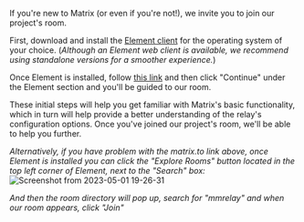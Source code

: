 If you're new to Matrix (or even if you're not!), we invite you to join our project's room.

First, download and install the [Element client](https://element.io/download) for the operating system of your choice.
(_Although an Element web client is available, we recommend using standalone versions for a smoother experience._)

Once Element is installed, follow [this link](https://matrix.to/#/#mmrelay:matrix.org) and then click "Continue" under the Element section and you'll be guided to our room.

These initial steps will help you get familiar with Matrix's basic functionality, which in turn will help provide a better understanding of the relay's configuration options. Once you've joined our project's room, we'll be able to help you further.<p><p>

_Alternatively, if you have problem with the matrix.to link above, once Element is installed you can click the "Explore Rooms" button located in the top left corner of Element, next to the "Search" box:_<br>
![Screenshot from 2023-05-01 19-26-31](https://user-images.githubusercontent.com/17190268/235589029-f99673cf-3ee6-4f10-bc43-f27431259171.png)


_And then the room directory will pop up, search for "mmrelay" and when our room appears, click "Join"_